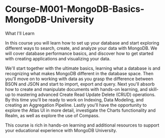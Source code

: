 # Course-M001-MongoDB-Basics-MongoDB-University
What I'll Learn

In this course you will learn how to set up your database and start exploring different ways to search, create, and analyze your data with MongoDB. We will cover database performance basics, and discover how to get started with creating applications and visualizing your data.

We'll start together with the ultimate basics, learning what a database is and recognizing what makes MongoDB different in the database space. Then you'll move on to working with data as you grasp the difference between BSON and JSON and start to import, export and query. Next you'll absorb how to create and manipulate documents with hands-on learning, and skill-up to mastering advanced Create Read Update Delete (CRUD) operations. By this time you'll be ready to work on Indexing, Data Modeling, and creating an Aggregation Pipeline. Lastly you'll have the opportunity to explore the Atlas UI in more detail, investigate the Charts functionality and Realm, as well as explore the use of Compass.

This course is rich in hands-on learning and additional resources to support your educational experience with MongoDB University.
